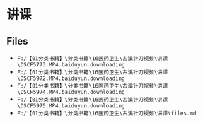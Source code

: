 # 讲课

## Files

- `F:/【01分类书籍】\分类书籍\16医药卫生\古溪针刀视频\讲课\DSCF5773.MP4.baiduyun.downloading`
- `F:/【01分类书籍】\分类书籍\16医药卫生\古溪针刀视频\讲课\DSCF5972.MP4.baiduyun.downloading`
- `F:/【01分类书籍】\分类书籍\16医药卫生\古溪针刀视频\讲课\DSCF5974.MP4.baiduyun.downloading`
- `F:/【01分类书籍】\分类书籍\16医药卫生\古溪针刀视频\讲课\DSCF5975.MP4.baiduyun.downloading`
- `F:/【01分类书籍】\分类书籍\16医药卫生\古溪针刀视频\讲课\files.md`
